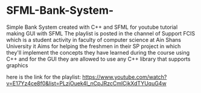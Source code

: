 # SFML-Bank-System-

Simple Bank System created with C++ and SFML for youtube tutorial making GUI with SFML
The playlist is posted in the channel of Support FCIS which is a student activity in faculty of computer science at Ain Shans University
it Aims for helping the freshmen in their SP project in which they'll implement the concepts they have learned during the course using C++
and for the GUI they are allowed to use any C++ library that supports graphics

here is the link for the playlist: https://www.youtube.com/watch?v=E17Yz4ce8f0&list=PLzjOuek4I_nCpJRzcCmlCjkXdTYUquG4w
